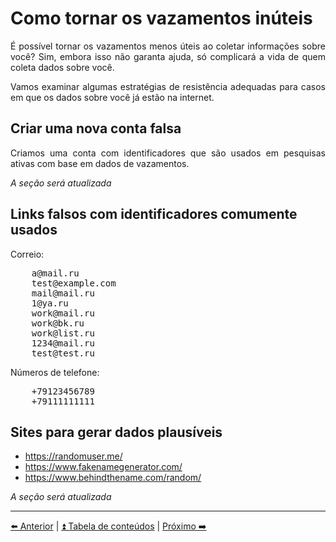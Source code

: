 <h1>Como tornar os vazamentos inúteis</h1>

<p align="justify">É possível tornar os vazamentos menos úteis ao coletar informações sobre você? Sim, embora isso não garanta ajuda, só complicará a vida de quem coleta dados sobre você.</p>

<p align="justify">Vamos examinar algumas estratégias de resistência adequadas para casos em que os dados sobre você já estão na internet.</p>

<h2>Criar uma nova conta falsa</h2>

<p align="justify">Criamos uma conta com identificadores que são usados em pesquisas ativas com base em dados de vazamentos.</p>

<p><em>A seção será atualizada</em></p>

<h2>Links falsos com identificadores comumente usados</h2>

<p>Correio:</p>

<pre>
    a@mail.ru
    test@example.com
    mail@mail.ru
    1@ya.ru
    work@mail.ru
    work@bk.ru
    work@list.ru
    1234@mail.ru
    test@test.ru
</pre>

<p>Números de telefone:</p>

<pre>
    +79123456789
    +79111111111
</pre>

<h2>Sites para gerar dados plausíveis</h2>

<ul>
    <li><a href="https://randomuser.me/">https://randomuser.me/</a></li>
    <li><a href="https://www.fakenamegenerator.com/">https://www.fakenamegenerator.com/</a></li>
    <li><a href="https://www.behindthename.com/random/">https://www.behindthename.com/random/</a></li>
</ul>

<p><em>A seção será atualizada</em></p>

<hr>

[⬅️ Anterior](12-tokens-canary.md) | [⏫ Tabela de conteúdos](../README.md) | [Próximo ➡️](14-privacidade-celular.md)